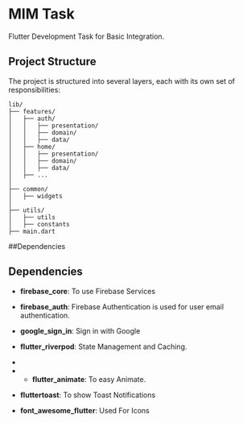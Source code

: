 # MIM Task

Flutter Development Task for Basic Integration.

## Project Structure
The project is structured into several layers, each with its own set of responsibilities:
```
lib/
├── features/
│   ├── auth/
│   │   ├── presentation/
│   │   ├── domain/
│   │   ├── data/
│   ├── home/
│   │   ├── presentation/
│   │   ├── domain/
│   │   ├── data/
│   ├── ...
│
├── common/
│   ├── widgets
│
├── utils/
│   ├── utils
│   ├── constants
├── main.dart

```

##Dependencies

## Dependencies

- **firebase_core**: To use Firebase Services

- **firebase_auth**: Firebase Authentication is used for user email authentication.

- **google_sign_in**: Sign in with Google

- **flutter_riverpod**:  State Management and Caching.
- 
- - **flutter_animate**:  To easy Animate.

- **fluttertoast**: To show Toast Notifications

- **font_awesome_flutter**: Used For Icons

